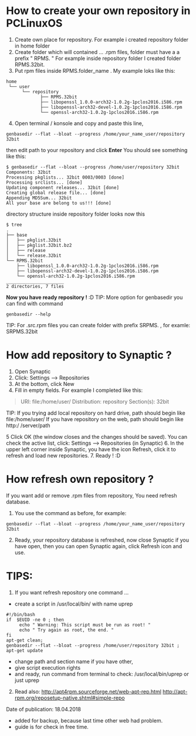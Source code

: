 # How to create your own repository in PCLinuxOS

1. Create own place for repository.
For example i created repository folder in home folder
2. Create folder which will contained ... .rpm files, folder must have a a prefix " RPMS. "
For example inside repository folder I created folder RPMS.32bit.
3. Put rpm files inside RPMS.folder_name .
My example loks like this:

```
home
 └── user 
      └── repository
             ├── RPMS.32bit
             ├── libopenssl_1.0.0-arch32-1.0.2g-1pclos2016.i586.rpm
             ├── libopenssl-arch32-devel-1.0.2g-1pclos2016.i586.rpm
             └── openssl-arch32-1.0.2g-1pclos2016.i586.rpm
```

4. Open terminal / konsole and copy and paste this line,
```
genbasedir --flat --bloat --progress /home/your_name_user/repository 32bit 
```
 then edit path to your repository and click **Enter**
You should see something like this: 

```
$ genbasedir --flat --bloat --progress /home/user/repository 32bit
Components: 32bit
Processing pkglists... 32bit 0003/0003 [done]
Processing srclists... [done]
Updating component releases... 32bit [done]
Creating global release file... [done]
Appending MD5Sum... 32bit
All your base are belong to us!!! [done]
```
directory structure inside repository folder looks now this 

```
$ tree
.
├── base
│   ├── pkglist.32bit
│   ├── pkglist.32bit.bz2
│   ├── release
│   └── release.32bit
└── RPMS.32bit
    ├── libopenssl_1.0.0-arch32-1.0.2g-1pclos2016.i586.rpm
    ├── libopenssl-arch32-devel-1.0.2g-1pclos2016.i586.rpm
    └── openssl-arch32-1.0.2g-1pclos2016.i586.rpm
______________________
2 directories, 7 files
```

**Now you have ready repository !** :D
TIP: More option for genbasedir you can find with command
```
genbasedir --help
```

TIP: For .src.rpm files you can create folder with prefix SRPMS. , for examle: SRPMS.32bit


# How add repository to Synaptic ?

1. Open Synaptic
2. Click: Settings --> Repositories
3. At the bottom, click New
4. Fill in empty fields.
For example I completed like this: 

<blockquote>URI:           file:/home/user/
Distribution:    repository 
Section(s):     32bit</blockquote>

TIP: If you trying add local repository on hard drive, path should begin like file:/home/user/
If you have repository on the web, path should begin like http:/ /server/path

5 Click OK (the window closes and the changes should be saved). You can check the active list, click: Settings --> Repositories (in Synaptic)
6. In the upper left corner inside Synaptic, you have the icon Refresh, click it to refresh and load new repositories.
7. Ready ! :D 


# How refresh own repository ?

If you want add or remove .rpm files from repository, You need refresh database.

1. You use the command as before, for example:

```
genbasedir --flat --bloat --progress /home/your_name_user/repository 32bit
```

2. Ready, your repository database is refreshed, now close Synaptic if you have open, then you can open Synaptic again, click Refresh icon and use. 

# **TIPS:**
1. If you want refresh repository one command ...
- create a script in /usr/local/bin/ with name uprep

```
#!/bin/bash
if  $EUID -ne 0 ; then
     echo " Warning: This script must be run as root! "
     echo " Try again as root, the end. "
fi
apt-get clean;
genbasedir --flat --bloat --progress /home/user/repository 32bit ;
apt-get update
```

- change path and section name if you have other,
- give script execution rights
- and ready, run command from terminal to check: /usr/local/bin/uprep or just uprep

2. Read also:
http://apt4rpm.sourceforge.net/web-apt-rep.html
http://apt-rpm.org/reposetup-native.shtml#simple-repo

Date of publication: 18.04.2018
- added for backup, because last time other web had problem.
- guide is for check in free time.
